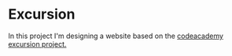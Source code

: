 # Excursion
In this project I'm designing a website based on the [codeacademy excursion project.](https://www.codecademy.com/paths/full-stack-engineer-career-path/tracks/fscp-bringing-your-site-online/modules/off-platform-excursion-project/projects/f1-excursion)
